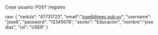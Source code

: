 
Crear usuario:
POST
/registro

raw:
{
    "cedula": "47731723",
    "email":"jose6@mec.gub.uy",
    "username": "jose6",
    "password": "12345678",
    "sector": "Educacion",
    "nombre":"jose diaz",
    "rol": "USER"
}